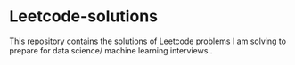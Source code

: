 # Leetcode-solutions
This repository contains the solutions of Leetcode problems I am solving to prepare for data science/ machine learning interviews.. 
